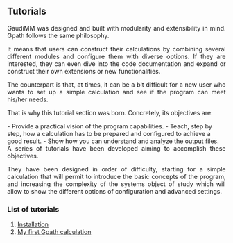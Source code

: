 ## Tutorials
<div style="text-align: justify">
GaudiMM was designed and built with modularity and extensibility in mind. Gpath follows the same philosophy. 
  
It means that users can construct their calculations by combining several different modules and configure them with diverse options. 
If they are interested, they can even dive into the code documentation and expand or construct their own extensions or new functionalities.

The counterpart is that, at times, it can be a bit difficult for a new user who wants to set up a simple calculation and see if the program can meet his/her needs.

That is why this tutorial section was born. Concretely, its objectives are:
</div>
- Provide a practical vision of the program capabilities.
- Teach, step by step, how a calculation has to be prepared and configured to achieve a good result.
- Show how you can understand and analyze the output files.

<div style="text-align: justify">
A series of tutorials have been developed aiming to accomplish these objectives. 

They have been designed in order of difficulty, starting for a simple calculation that will permit to introduce the basic concepts of the program, and increasing the complexity of the systems object of study which will allow to show the different options of configuration and advanced settings.
</div>

### List of tutorials
1. [Installation](tutorials/tutorial1/tutorial1.md)
2. [My first Gpath calculation](tutorials/tutorial2/tutorial2.md)
